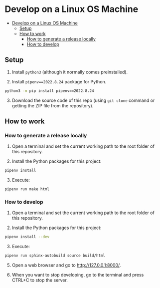 # Develop on a Linux OS Machine

- [Develop on a Linux OS Machine](#develop-on-a-linux-os-machine)
  - [Setup](#setup)
  - [How to work](#how-to-work)
    - [How to generate a release locally](#how-to-generate-a-release-locally)
    - [How to develop](#how-to-develop)

## Setup

1. Install `python3` (although it normally comes preinstalled).

2. Install `pipenv==2022.8.24` package for Python.

```bash
python3 -m pip install pipenv==2022.8.24
```

3. Download the source code of this repo (using `git clone` command or getting the ZIP file from the repository).

## How to work

### How to generate a release locally

1. Open a terminal and set the current working path to the root folder of this repository.

2. Install the Python packages for this project:

```bash
pipenv install
```

3. Execute:

```bash
pipenv run make html
```

### How to develop

1. Open a terminal and set the current working path to the root folder of this repository.

2. Install the Python packages for this project:

```bash
pipenv install --dev
```

3. Execute:

```bash
pipenv run sphinx-autobuild source build/html
```

5. Open a web browser and go to http://127.0.0.1:8000/.


6. When you want to stop developing, go to the terminal and press CTRL+C to stop the server.
